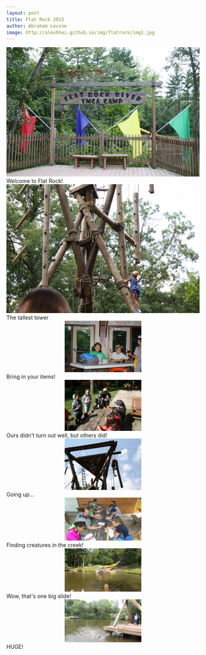 ```yaml
---
layout: post
title: Flat Rock 2015
author: Abraham Levine
image: http://alevhhai.github.io/img/flatrock/img1.jpg
---
```


<div class=img> 
<img src="/img/flatrock/img1.jpg" />
</div>
Welcome to Flat Rock!
<div class=img>
<img src="/img/flatrock/img2.jpg" />
</div>
The tallest tower
<center><img src="/img/flatrock/img3.jpg" style="width: 200px;"/></center>
Bring in your items!
<center><img src="/img/flatrock/img4.jpg" style="width: 200px;"/></center>
Ours didn't turn out well, but others did!
<center><img src="/img/flatrock/img5.jpg" style="width: 200px;"/></center>
Going up...
<center><img src="/img/flatrock/img6.jpg" style="width: 200px;"/></center>
Finding creatures in the creek!
<center><img src="/img/flatrock/img7.jpg" style="width: 200px;"/></center>
Wow, that's one big slide!
<center><img src="/img/flatrock/img8.jpg" style="width: 200px;"/></center>
HUGE!
